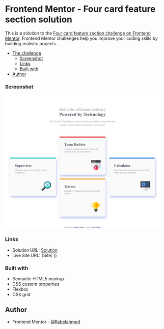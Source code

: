 # Frontend Mentor - Four card feature section solution

This is a solution to the [Four card feature section challenge on Frontend Mentor](https://www.frontendmentor.io/challenges/four-card-feature-section-weK1eFYK). Frontend Mentor challenges help you improve your coding skills by building realistic projects. 

- [The challenge](#the-challenge)
  - [Screenshot](#screenshot)
  - [Links](#links)
  - [Built with](#built-with)
- [Author](#author)
### Screenshot

![Screenshot](./images/FireShot%20Capture%20008%20-%20Frontend%20Mentor%20-%20Four%20card%20feature%20section%20-%20127.0.0.1.png)

### Links

- Solution URL: [Solution](https://www.frontendmentor.io/solutions/responsive-four-card-section-using-css-grid-de04RUvIxH)
- Live Site URL: [Site] ()

### Built with

- Semantic HTML5 markup
- CSS custom properties
- Flexbox
- CSS grid


## Author

- Frontend Mentor - [@Rabelahmed](https://www.frontendmentor.io/profile/Rabelahmed)